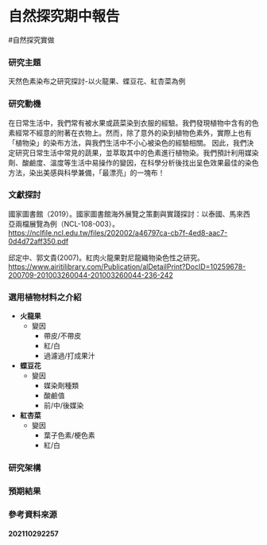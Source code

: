 # 自然探究期中報告
#自然探究實做

### 研究主題
天然色素染布之研究探討-以火龍果、蝶豆花、紅杏菜為例
### 研究動機

在日常生活中，我們常有被水果或蔬菜染到衣服的經驗。我們發現植物中含有的色素經常不經意的附著在衣物上。然而，除了意外的染到植物色素外，實際上也有「植物染」的染布方法，與我們生活中不小心被染色的經驗相關。
因此，我們決定研究日常生活中常見的蔬果，並萃取其中的色素進行植物染。我們預計利用媒染劑、酸鹼度、溫度等生活中易操作的變因，在科學分析後找出呈色效果最佳的染色方法，染出美感與科學兼備，「最漂亮」的一塊布！

### 文獻探討
國家圖書館（2019）。國家圖書館海外展覽之策劃與實踐探討：以泰國、馬來西 亞兩檔展覽為例（NCL-108-003）。 https://nclfile.ncl.edu.tw/files/202002/a46797ca-cb7f-4ed8-aac7-0d4d72aff350.pdf

邱定中、郭文貴(2007)。紅肉火龍果對尼龍織物染色性之研究。https://www.airitilibrary.com/Publication/alDetailPrint?DocID=10259678-200709-201003260044-201003260044-236-242


### 選用植物材料之介紹
- **火龍果**
    - 變因
        - 帶皮/不帶皮
        - 紅/白
        - 過濾過/打成果汁
- **蝶豆花**
    - 變因
        - 媒染劑種類
        - 酸鹼值
        - 前/中/後媒染
- **紅杏菜**
    - 變因
        - 葉子色素/梗色素
        - 紅/白
### 研究架構
### 預期結果
### 參考資料來源


#### 202110292257
